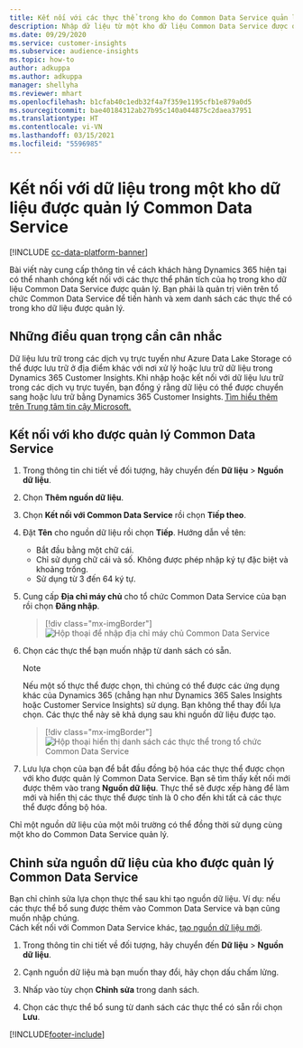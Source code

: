 ```yaml
---
title: Kết nối với các thực thể trong kho do Common Data Service quản lý
description: Nhập dữ liệu từ một kho dữ liệu Common Data Service được quản lý.
ms.date: 09/29/2020
ms.service: customer-insights
ms.subservice: audience-insights
ms.topic: how-to
author: adkuppa
ms.author: adkuppa
manager: shellyha
ms.reviewer: mhart
ms.openlocfilehash: b1cfab40c1edb32f4a7f359e1195cfb1e879a0d5
ms.sourcegitcommit: bae40184312ab27b95c140a044875c2daea37951
ms.translationtype: HT
ms.contentlocale: vi-VN
ms.lasthandoff: 03/15/2021
ms.locfileid: "5596985"
---
```

# <a name="connect-to-data-in-a-common-data-service-managed-data-lake"></a>Kết nối với dữ liệu trong một kho dữ liệu được quản lý Common Data Service

[!INCLUDE [cc-data-platform-banner](../includes/cc-data-platform-banner.md)]

Bài viết này cung cấp thông tin về cách khách hàng Dynamics 365 hiện tại có thể nhanh chóng kết nối với các thực thể phân tích của họ trong kho dữ liệu Common Data Service được quản lý. Bạn phải là quản trị viên trên tổ chức Common Data Service để tiến hành và xem danh sách các thực thể có trong kho dữ liệu được quản lý.

## <a name="important-considerations"></a>Những điều quan trọng cần cân nhắc

Dữ liệu lưu trữ trong các dịch vụ trực tuyến như Azure Data Lake Storage có thể được lưu trữ ở địa điểm khác với nơi xử lý hoặc lưu trữ dữ liệu trong Dynamics 365 Customer Insights. Khi nhập hoặc kết nối với dữ liệu lưu trữ trong các dịch vụ trực tuyến, bạn đồng ý rằng dữ liệu có thể được chuyển sang hoặc lưu trữ bằng Dynamics 365 Customer Insights. [Tìm hiểu thêm trên Trung tâm tin cậy Microsoft.](https://www.microsoft.com/trust-center)

## <a name="connect-to-a-common-data-service-managed-lake"></a>Kết nối với kho được quản lý Common Data Service

1. Trong thông tin chi tiết về đối tượng, hãy chuyển đến **Dữ liệu** > **Nguồn dữ liệu**.

2. Chọn **Thêm nguồn dữ liệu**.

3. Chọn **Kết nối với Common Data Service** rồi chọn **Tiếp theo**.

4. Đặt **Tên** cho nguồn dữ liệu rồi chọn **Tiếp**. Hướng dẫn về tên: 
   - Bắt đầu bằng một chữ cái.
   - Chỉ sử dụng chữ cái và số. Không được phép nhập ký tự đặc biệt và khoảng trống.
   - Sử dụng từ 3 đến 64 ký tự.

5. Cung cấp **Địa chỉ máy chủ** cho tổ chức Common Data Service của bạn rồi chọn **Đăng nhập**.

   > [!div class="mx-imgBorder"]
   > ![Hộp thoại để nhập địa chỉ máy chủ Common Data Service](media/enter-CDS-org-details.png)

6. Chọn các thực thể bạn muốn nhập từ danh sách có sẵn.    

   > [!NOTE]
   > Nếu một số thực thể được chọn, thì chúng có thể được các ứng dụng khác của Dynamics 365 (chẳng hạn như Dynamics 365 Sales Insights hoặc Customer Service Insights) sử dụng. Bạn không thể thay đổi lựa chọn. Các thực thể này sẽ khả dụng sau khi nguồn dữ liệu được tạo.

   > [!div class="mx-imgBorder"]
   > ![Hộp thoại hiển thị danh sách các thực thể trong tổ chức Common Data Service](media/select-analytical-entities.png)

7. Lưu lựa chọn của bạn để bắt đầu đồng bộ hóa các thực thể được chọn với kho được quản lý Common Data Service. Bạn sẽ tìm thấy kết nối mới được thêm vào trang **Nguồn dữ liệu**. Thực thể sẽ được xếp hàng để làm mới và hiển thị các thực thể được tính là 0 cho đến khi tất cả các thực thể được đồng bộ hóa.

Chỉ một nguồn dữ liệu của một môi trường có thể đồng thời sử dụng cùng một kho do Common Data Service quản lý.

## <a name="edit-a-common-data-service-managed-lake-data-source"></a>Chỉnh sửa nguồn dữ liệu của kho được quản lý Common Data Service

Bạn chỉ chỉnh sửa lựa chọn thực thể sau khi tạo nguồn dữ liệu. Ví dụ: nếu các thực thể bổ sung được thêm vào Common Data Service và bạn cũng muốn nhập chúng.    
Cách kết nối với Common Data Service khác, [tạo nguồn dữ liệu mới](#connect-to-a-common-data-service-managed-lake).

1. Trong thông tin chi tiết về đối tượng, hãy chuyển đến **Dữ liệu** > **Nguồn dữ liệu**.

2. Cạnh nguồn dữ liệu mà bạn muốn thay đổi, hãy chọn dấu chấm lửng.

3. Nhấp vào tùy chọn **Chỉnh sửa** trong danh sách.

4. Chọn các thực thể bổ sung từ danh sách các thực thể có sẵn rồi chọn **Lưu**.


[!INCLUDE[footer-include](../includes/footer-banner.md)]